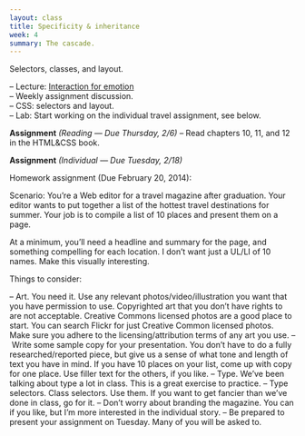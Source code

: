 ```yaml
---
layout: class
title: Specificity & inheritance
week: 4
summary: The cascade.
---
```


Selectors, classes, and layout.

– Lecture: [Interaction for emotion](http://joshmkeller.com/columbia/emotion/)<br />
– Weekly assignment discussion.<br />
– CSS: selectors and layout.<br />
– Lab: Start working on the individual travel assignment, see below.

**Assignment** *(Reading — Due Thursday, 2/6)*
– Read chapters 10, 11, and 12 in the HTML&amp;CSS book.

**Assignment** *(Individual — Due Tuesday, 2/18)*

Homework assignment (Due February 20, 2014):

Scenario: You’re a Web editor for a travel magazine after graduation. Your editor wants to put together a list of the hottest travel destinations for summer. Your job is to compile a list of 10 places and present them on a page.

At a minimum, you’ll need a headline and summary for the page, and something compelling for each location. I don’t want just a UL/LI of 10 names. Make this visually interesting.

Things to consider:

– Art. You need it. Use any relevant photos/video/illustration you want that you have permission to use. Copyrighted art that you don’t have rights to are not acceptable. Creative Commons licensed photos are a good place to start. You can search Flickr for just Creative Common licensed photos. Make sure you adhere to the licensing/attribution terms of any art you use.
– Write some sample copy for your presentation. You don’t have to do a fully researched/reported piece, but give us a sense of what tone and length of text you have in mind. If you have 10 places on your list, come up with copy for one place. Use filler text for the others, if you like.
– Type. We’ve been talking about type a lot in class. This is a great exercise to practice.
– Type selectors. Class selectors. Use them. If you want to get fancier than we’ve done in class, go for it.
– Don’t worry about branding the magazine. You can if you like, but I’m more interested in the individual story.
– Be prepared to present your assignment on Tuesday. Many of you will be asked to.